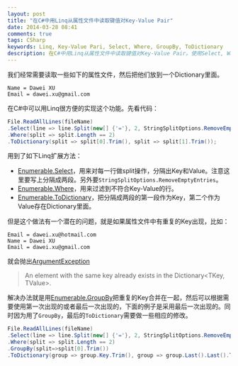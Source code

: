 ```yaml
---
layout: post
title: "在C#中用Linq从属性文件中读取键值对Key-Value Pair"
date: 2014-03-28 08:41
comments: true
tags: CSharp
keywords: Linq, Key-Value Pari, Select, Where, GroupBy, ToDictionary
description: 在C#中用Linq从属性文件中读取键值对Key-Value Pair。使用Select, Where, GroupBy, ToDictionary。
---
```


我们经常需要读取一些如下的属性文件，然后把他们放到一个Dictionary里面。
```
Name = Dawei XU
Email = dawei.xu@gmail.com
```

在C#中可以用Linq很方便的实现这个功能。先看代码：

```c#
File.ReadAllLines(fileName)
.Select(line => line.Split(new[] {'='}, 2, StringSplitOptions.RemoveEmptyEntries))
.Where(split => split.Length == 2)
.ToDictionary(split => split[0].Trim(), split => split[1].Trim());
```
用到了如下Linq扩展方法：

- [Enumerable.Select](http://msdn.microsoft.com/en-us/library/system.linq.enumerable.select.aspx)，用来对每一行做split操作，分隔出Key和Value。注意这里要写上分隔成两段。另外要`StringSplitOptions.RemoveEmptyEntries`。
- [Enumerable.Where](http://msdn.microsoft.com/en-us/library/system.linq.enumerable.where%28v=vs.110%29.aspx)，用来过滤到不符合Key-Value的行。
- [Enumerable.ToDictionary](http://msdn.microsoft.com/en-us/library/system.linq.enumerable.todictionary%28v=vs.110%29.aspx)，把分隔成两段的第一段作为Key，第二个作为Value存在Dictionary里面。


但是这个做法有一个潜在的问题，就是如果属性文件中有重复的Key出现，比如：
```
Email = dawei.xu@hotmail.com
Name = Dawei XU
Email = dawei.xu@gmail.com
```

就会抛出[ArgumentException](http://msdn.microsoft.com/en-us/library/system.argumentexception.aspx)

> An element with the same key already exists in the Dictionary<TKey, TValue>.

解决办法就是用[Enumerable.GroupBy](http://msdn.microsoft.com/en-us/library/system.linq.enumerable.groupby%28v=vs.110%29.aspx)把重复的Key合并在一起，然后可以根据需要使用第一次出现的或者最后一次出现的，下面的例子是采用最后一次出现的。同时因为用了`GroupBy`，最后的`ToDictionary`需要做一些相应的修改。

```c#
File.ReadAllLines(fileName)
.Select(line => line.Split(new[] {'='}, 2, StringSplitOptions.RemoveEmptyEntries))
.Where(split => split.Length == 2)
.GroupBy(split=>split[0].Trim())
.ToDictionary(group => group.Key.Trim(), group => group.Last().Last().Trim());
```